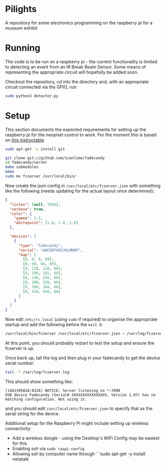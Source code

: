 # Pilights
A repository for some electronics programming on the raspberry pi for a museum exhibit

# Running

The code is to be run on a raspberry pi - the current functionality is limited to detecting an event from an
IR Break Beam Sensor. Some means of representing the appropriate circuit will hopefully be added soon.

Checkout the repository, cd into the directory and, with an appropriate circuit connected via the GPIO, run:

```bash
sudo python3 detector.py
```

# Setup

This section documents the expected requirements for setting up the raspberry pi for the neopixel control to work.
For the moment this is based on
[this instructable](http://www.instructables.com/id/RasPi-w-Fadecandy-driver-WS2811WS2812-Addressable-/?ALLSTEPS)

```bash
sudo apt-get -y install git

git clone git://github.com/scanlime/fadecandy
cd fadecandy/server
make submodules
make
sudo mv fcserver /usr/local/bin/
```

Now create the json config in ```/usr/local/etc/fcserver.json``` with something like the following (needs updating
for the actual layout once determined):

```json
{
  "listen": [null, 7890],
  "verbose": true,
  "color": {
    "gamma": 2.5,
    "whitepoint": [1.0, 1.0, 1.0]
  },

  "devices": [
    {
      "type": "fadecandy",
      "serial": "ABCDEFGHIJKLMNOP",
      "map": [
        [0, 0, 0, 60],
        [0, 60, 64, 60],
        [0, 120, 128, 60],
        [0, 180, 192, 60],
        [0, 240, 256, 60],
        [0, 300, 320, 60],
        [0, 360, 384, 60],
        [0, 420, 448, 60]
      ]
    }
  ]
}
```

Now edit ```/etc/rc.local``` (using ```sudo``` if required) to organise the appropriate startup and add the
following before the ```exit 0```:

```bash
/usr/local/bin/fcserver /usr/local/etc/fcserver.json > /var/log/fcserver.log 2>&1 &
```

At this point, you should probably restart to test the setup and ensure the fcserver is up.

Once back up, tail the log and then plug in your fadecandy to get the device serial number:

```bash
tail -f /var/log/fcserver.log
```

This should show something like:
```
[1462395828:0326] NOTICE: Server listening on *:7890
USB device Fadecandy (Serial# XXXXXXXXXXXXXXXX, Version 1.07) has no matching configuration. Not using it.
```

and you should edit ```/usr/local/etc/fcserver.json``` to specify that as the serial string for the device.

Additional setup for the Raspberry Pi might include setting up wireless connectivity:

 * Add a wireless dongle - using the Desktop's WiFi Config may be easiest for this.
 * Enabling ssh via ```sudo raspi-config```
 * Allowing ssh by computer name through ```sudo apt-get -y install netatalk
